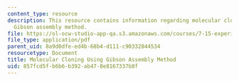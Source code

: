 ```yaml
---
content_type: resource
description: This resource contains information regarding molecular cloning using
  Gibson assembly method.
file: https://ol-ocw-studio-app-qa.s3.amazonaws.com/courses/7-15-experimental-molecular-genetics-spring-2015/857fcd5fb6b6b392ab478e8167337b8f_MIT7_15S15_Molecular.pdf
file_type: application/pdf
parent_uid: 8a9d0dfe-ed4b-68b4-d111-c90332844534
resourcetype: Document
title: Molecular Cloning Using Gibson Assembly Method
uid: 857fcd5f-b6b6-b392-ab47-8e8167337b8f
---
```

